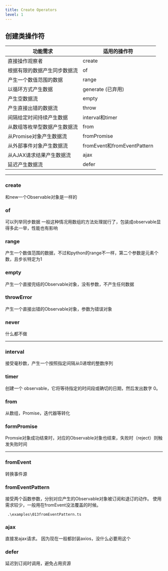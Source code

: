 ```yaml
---
title: Create Operators
level: 1
---
```

## 创建类操作符

| 功能需求                     | 适用的操作符                |
| ---------------------------- | --------------------------- |
| 直接操作观察者               | create                      |
| 根据有限的数据产生同步数据流 | of                          |
| 产生一个数值范围的数据       | range                       |
| 以循环方式产生数据           | generate   (已弃用)                 |
| 产生空数据流                 | empty                       |
| 产生直接出错的数据流         | throw                       |
| 间隔给定时间持续产生数据     | interval和timer             |
| 从数组等枚举型数据产生数据流 | from                        |
| 从Promise对象产生数据流      | fromPromise                 |
| 从外部事件对象产生数据流     | fromEvent和fromEventPattern |
| 从AJAX请求结果产生数据流     | ajax                        |
| 延迟产生数据流               | defer                       |

---

### create

和new一个Observable对象是一样的

### of

可以列举同步数据
一般这种情况用数组的方法处理就行了，包装成observable显得多此一举，性能也有影响

### range
产生一个数值范围的数据，不过和python的range不一样，第二个参数是元素个数，且步长特定为1

### empty

产生一个直接完结的Observable对象，没有参数，不产生任何数据

### throwError
产生一个直接出错的Observable对象，参数为错误对象

### never
什么都不做

---

### interval
接受毫秒数，产生一个按照指定间隔从0递增的整数序列

### timer
创建一个 observable，它将等待指定的时间段或确切的日期，然后发出数字 0。

### from
从数组，Promise，迭代器等转化

### formPromise

Promsie对象成功结束时，对应的Observable对象也结束，失败时（reject）则触发失败时间

---

### fromEvent
转换事件源

### fromEventPattern

接受两个函数参数，分别对应产生的Observable对象被订阅和退订的动作。
使用需求较少，一般用在fromEvent没法覆盖的时候。

```shell
 .\examples\013fromEventPattern.ts
```

### ajax
直接发ajax请求。
因为现在一般都封装axios，没什么必要用这个

### defer
延迟到订阅时调用，避免占用资源
